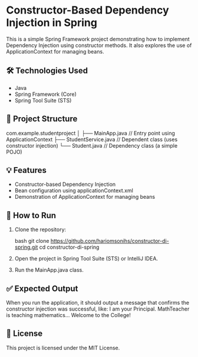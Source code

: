 # Constructor-Based Dependency Injection in Spring

This is a simple Spring Framework project demonstrating how to implement Dependency Injection using constructor methods. It also explores the use of ApplicationContext for managing beans.

## 🛠 Technologies Used

- Java
- Spring Framework (Core)
- Spring Tool Suite (STS)

## 📂 Project Structure

com.example.studentproject
│
├── MainApp.java // Entry point using ApplicationContext
├── StudentService.java // Dependent class (uses constructor injection)
└── Student.java // Dependency class (a simple POJO)


## 💡 Features

- Constructor-based Dependency Injection
- Bean configuration using applicationContext.xml
- Demonstration of ApplicationContext for managing beans

## 🚀 How to Run

1. Clone the repository:

    bash
    git clone https://github.com/hariomsonihs/constructor-di-spring.git
    cd constructor-di-spring
    

2. Open the project in Spring Tool Suite (STS) or IntelliJ IDEA.

3. Run the MainApp.java class.

## ✅ Expected Output

When you run the application, it should output a message that confirms the constructor injection was successful, like:
I am your Principal.
MathTeacher is teaching mathematics...
Welcome to the College!

## 📄 License

This project is licensed under the MIT License.
